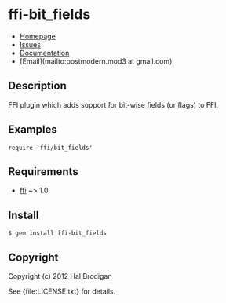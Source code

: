 # ffi-bit_fields

* [Homepage](https://github.com/postmodern/ffi-bit_fields#readme)
* [Issues](https://github.com/postmodern/ffi-bit_fields/issues)
* [Documentation](http://rubydoc.info/gems/ffi-bit_fields/frames)
* [Email](mailto:postmodern.mod3 at gmail.com)

## Description

FFI plugin which adds support for bit-wise fields (or flags) to FFI.

## Examples

    require 'ffi/bit_fields'

## Requirements

* [ffi](https://github.com/ffi/ffi#readme) ~> 1.0

## Install

    $ gem install ffi-bit_fields

## Copyright

Copyright (c) 2012 Hal Brodigan

See {file:LICENSE.txt} for details.
